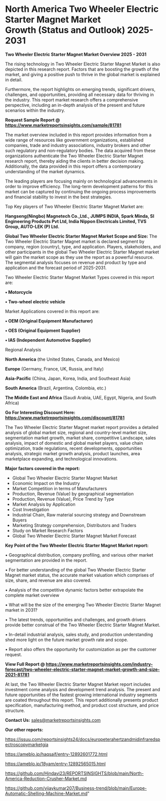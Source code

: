# North America Two Wheeler Electric Starter Magnet Market Growth (Status and Outlook) 2025-2031

<Strong> Two Wheeler Electric Starter Magnet Market Overview 2025 - 2031</strong>

The rising technology in Two Wheeler Electric Starter Magnet Market is also depicted in this research report. Factors that are boosting the growth of the market, and giving a positive push to thrive in the global market is explained in detail.

Furthermore, the report highlights on emerging trends, significant drivers, challenges, and opportunities, providing all necessary data for thriving in the industry. This report market research offers a comprehensive perspective, including an in-depth analysis of the present and future scenarios within the industry.

<strong>Request Sample Report @ <a href=https://www.marketreportsinsights.com/sample/81781>https://www.marketreportsinsights.com/sample/81781</a></strong>

The market overview included in this report provides information from a wide range of resources like government organizations, established companies, trade and industry associations, industry brokers and other such regulatory and non-regulatory bodies. The data acquired from these organizations authenticate the Two Wheeler Electric Starter Magnet research report, thereby aiding the clients in better decision making. Additionally, the data provided in this report offers a contemporary understanding of the market dynamics.

The leading players are focusing mainly on technological advancements in order to improve efficiency. The long-term development patterns for this market can be captured by continuing the ongoing process improvements and financial stability to invest in the best strategies.

Top Key players of Two Wheeler Electric Starter Magnet Market are:

<strong>Hangseng(Ningbo) Magnetech Co.,Ltd., JUMPS INDIA, Spark Minda, SI Engineering Products Pvt Ltd, India Nippon Electricals Limited, TVS Group, AUTO-LEK (P) Ltd.</strong>

<strong><b>Global Two Wheeler Electric Starter Magnet Market Scope and Size:</b></strong>
The Two Wheeler Electric Starter Magnet market is declared segment by company, region (country), type, and application. Players, stakeholders, and other participants in the global Two Wheeler Electric Starter Magnet market will gain the market scope as they use the report as a powerful resource. The segmental analysis focuses on revenue and product by type and application and the forecast period of 2025-2031.

Two Wheeler Electric Starter Magnet Market Types covered in this report are:

<strong>• Motorcycle 

• Two-wheel electric vehicle</strong>

Market Applications covered in this report are:

<strong>• OEM (Original Equipment Manufacturer)

• OES (Original Equipment Supplier)

• IAS (Independent Automotive Supplier)</strong> 

Regional Analysis

<strong>North America</strong> (the United States, Canada, and Mexico)

<strong>Europe</strong> (Germany, France, UK, Russia, and Italy)

<strong>Asia-Pacific</strong> (China, Japan, Korea, India, and Southeast Asia)

<strong>South America</strong> (Brazil, Argentina, Colombia, etc.)

<strong>The Middle East and Africa</strong> (Saudi Arabia, UAE, Egypt, Nigeria, and South Africa)

<strong>Go For Interesting Discount Here: <a href=https://www.marketreportsinsights.com/discount/81781>https://www.marketreportsinsights.com/discount/81781</a></strong>

The Two Wheeler Electric Starter Magnet market report provides a detailed analysis of global market size, regional and country-level market size, segmentation market growth, market share, competitive Landscape, sales analysis, impact of domestic and global market players, value chain optimization, trade regulations, recent developments, opportunities analysis, strategic market growth analysis, product launches, area marketplace expanding, and technological innovations.

<strong><b>Major factors covered in the report:</b></strong>
<ul>
  <li>Global Two Wheeler Electric Starter Magnet Market </li>
  <li>Economic Impact on the Industry</li>
  <li>Market Competition in terms of Manufacturers</li>
  <li>Production, Revenue (Value) by geographical segmentation</li>
  <li>Production, Revenue (Value), Price Trend by Type</li>
  <li>Market Analysis by Application</li>
  <li>Cost Investigation</li>
  <li>Industrial Chain, Raw material sourcing strategy and Downstream Buyers</li>
  <li>Marketing Strategy comprehension, Distributors and Traders</li>
  <li>Study on Market Research Factors</li>
  <li>Global Two Wheeler Electric Starter Magnet Market Forecast</li>
</ul>

<strong><b>Key Point of the Two Wheeler Electric Starter Magnet Market report:</b></strong>

• Geographical distribution, company profiling, and various other market segmentation are provided in the report.

• For better understanding of the global Two Wheeler Electric Starter Magnet market status, the accurate market valuation which comprises of size, share, and revenue are also covered.

• Analysis of the competitive dynamic factors better extrapolate the complete market overview

• What will be the size of the emerging Two Wheeler Electric Starter Magnet market in 2031?

• The latest trends, opportunities and challenges, and growth drivers provide better construal of the Two Wheeler Electric Starter Magnet Market.

• In-detail industrial analysis, sales study, and production understanding shed more light on the future market growth rate and scope.

• Report also offers the opportunity for customization as per the customer request.

<strong><b>View Full Report @ <a href=https://www.marketreportsinsights.com/industry-forecast/two-wheeler-electric-starter-magnet-market-growth-and-size-2021-81781>https://www.marketreportsinsights.com/industry-forecast/two-wheeler-electric-starter-magnet-market-growth-and-size-2021-81781</a></b></strong>


At last, the Two Wheeler Electric Starter Magnet Market report includes investment come analysis and development trend analysis. The present and future opportunities of the fastest growing international industry segments are coated throughout this report. This report additionally presents product specification, manufacturing method, and product cost structure, and price structure.

<strong>Contact Us:</strong>
sales@marketreportsinsights.com

<strong>Our other reports:</strong>

<a href=https://issuu.com/reportsinsights24/docs/europeterahertzandmidinfraredspectroscopymarketgia>https://issuu.com/reportsinsights24/docs/europeterahertzandmidinfraredspectroscopymarketgia</a>

<a href=https://ameblo.jp/haqsaif/entry-12892601772.html>https://ameblo.jp/haqsaif/entry-12892601772.html</a>

<a href=https://ameblo.jp/18yam/entry-12892565015.html>https://ameblo.jp/18yam/entry-12892565015.html</a>

<a href=https://github.com/Hindavi23/REPORTSINSIGHTS/blob/main/North-America-Reduction-Crusher-Market.md>https://github.com/Hindavi23/REPORTSINSIGHTS/blob/main/North-America-Reduction-Crusher-Market.md</a>

<a href=https://github.com/vijaykumar207/Business-trend/blob/main/Europe-Automatic-Shelling-Machine-Market.md>https://github.com/vijaykumar207/Business-trend/blob/main/Europe-Automatic-Shelling-Machine-Market.md</a>"
